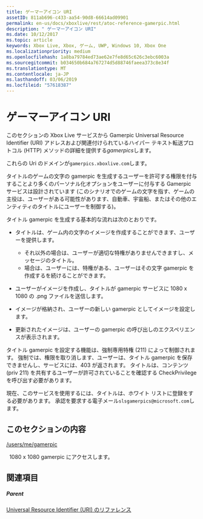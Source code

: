 ```yaml
---
title: ゲーマーアイコン URI
assetID: 811ab696-c433-aa54-90d8-66614ad09901
permalink: en-us/docs/xboxlive/rest/atoc-reference-gamerpic.html
description: " ゲーマーアイコン URI"
ms.date: 10/12/2017
ms.topic: article
keywords: Xbox Live, Xbox, ゲーム, UWP, Windows 10, Xbox One
ms.localizationpriority: medium
ms.openlocfilehash: 1a8ba79784ed73ae62e7fe8d65c626c3ebc6003a
ms.sourcegitcommit: b034650b684a767274d5d88746faeea373c8e34f
ms.translationtype: MT
ms.contentlocale: ja-JP
ms.lasthandoff: 03/06/2019
ms.locfileid: "57618387"
---
```

# <a name="gamerpic-uris"></a>ゲーマーアイコン URI
 
このセクションの Xbox Live サービスから Gamerpic Universal Resource Identifier (URI) アドレスおよび関連付けられているハイパー テキスト転送プロトコル (HTTP) メソッドの詳細を提供する*gamerpics*します。
 
これらの Uri のドメインが`gamerpics.xboxlive.com`します。
 
タイトルのゲームの文字の gamerpic を生成するユーザーを許可する権限を付与することより多くのパーソナル化オプションをユーザーに付与する Gamerpic サービスは設計されています (このシナリオでのゲームの文字を指す、ゲームの主役は、ユーザーがある可能性があります、自動車、宇宙船、またはその他のエンティティのタイトルにユーザーを制御する)。
 
タイトル gamerpic を生成する基本的な流れは次のとおりです。
 
   * タイトルは、ゲーム内の文字のイメージを作成することができます、ユーザーを提供します。 
     * それ以外の場合は、ユーザーが適切な特権がありませんできますし、メッセージのタイトル。
     * 場合は、ユーザーには、特権がある、ユーザーはその文字 gamerpic を作成するを続けることができます。
  
   * ユーザーがイメージを作成し、タイトルが gamerpic サービスに 1080 x 1080 の .png ファイルを送信します。
   * イメージが格納され、ユーザーの新しい gamerpic としてイメージを設定します。
   * 更新されたイメージは、ユーザーの gamerpic の呼び出しのエクスペリエンスが表示されます。
  
タイトル gamerpic を設定する機能は、強制専用特権 (211) によって制御されます。 強制では、権限を取り消します、ユーザーは、タイトル gamerpic を保存できませんし、サービスには、403 が返されます。 タイトルは、コンテンツ (priv 211) を共有するユーザーが許可されていることを確認する CheckPrivilege を呼び出す必要があります。
 
現在、このサービスを使用するには、タイトルは、ホワイト リストに登録をする必要があります。 承認を要求する電子メール`slsgamerpics@microsoft.com`します。
 
<a id="ID4EGC"></a>

 
## <a name="in-this-section"></a>このセクションの内容

[/users/me/gamerpic](uri-usersmegamerpic.md)

&nbsp;&nbsp;1080 x 1080 gamerpic にアクセスします。
 
<a id="ID4EMC"></a>

 
## <a name="see-also"></a>関連項目
 
<a id="ID4EOC"></a>

 
##### <a name="parent"></a>Parent 

[Universal Resource Identifier (URI) のリファレンス](../atoc-xboxlivews-reference-uris.md)

   